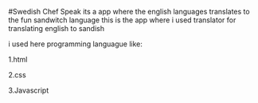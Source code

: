 #Swedish Chef Speak
its a app where the english languages translates to the fun sandwitch language
this is  the app where i used translator for translating english to sandish


i used here programming languague like:

1.html

2.css

3.Javascript
